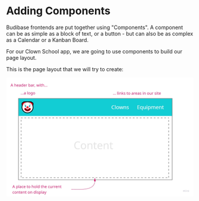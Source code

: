 # Adding Components

Budibase frontends are put together using "Components". A component can be as simple as a block of text, or a button - but can also be as complex as a Calendar or a Kanban Board.

For our Clown School app, we are going to use components to build our page layout.

This is the page layout that we will try to create:

![clown-school-layout](../../assets/user-guide/clown-school-layout.jpg)

